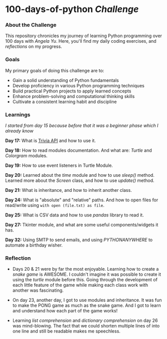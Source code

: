 # 100-days-of-python _Challenge_

### About the Challenge

This repository chronicles my journey of learning Python programming over  100 days with _Angela Yu_. Here, you'll find
my daily coding
exercises, and _reflections_ on my progress.

### Goals

My primary goals of doing this challenge are to:

* Gain a solid understanding of Python fundamentals
* Develop proficiency in various Python programming techniques
* Build practical Python projects to apply learned concepts
* Enhance problem-solving and computational thinking skills
* Cultivate a consistent learning habit and discipline

### Learnings
_I started from day 15 because before that it was a beginner phase which I already know_

**Day 17:** What is [Trivia API](https://opentdb.com/api_config.php) and how to use it.

**Day 18:** How to read modules documentation. And what are: _Turtle_ and _Colorgram_ modules.

**Day 19:** How to use event listeners in Turtle Module.

**Day 20:** Learned about the _time_ module and how to use _sleep()_ method. Learned more about the _Screen_ class, and
how to use _update()_ method.

**Day 21:** What is inheritance, and how to inherit another class.

**Day 24:** What is "absolute" and "relative" paths. And how to open files for read/write using ```with open (file.txt) as file```.

**Day 25:** What is CSV data and how to use _pandas_ library to read it.

**Day 27:** Tkinter module, and what are some useful components/widgets it has.

**Day 32:** Using SMTP to send emails, and using _PYTHONANYWHERE_ to automate a birthday wisher.



### Reflection

- Days 20 & 21 were by far the most enjoyable. Learning how to create a _snake game_ is AWESOME. I couldn't imagine it
was possible to create it using the _turtle_ module before this. Going through the development of each little feature
of the game while making each class work with another was fascinating.


- On day 23, another day, I got to use modules and inheritance. It was fun to make the PONG game as much as the snake
game. And I got to learn and understand how each part of the game works!


- Learning _list comprehension_ and _dictionary comprehension_ on day 26 was mind-blowing. The fact that we could shorten multiple lines of into one
line and still be readable makes me speechless.